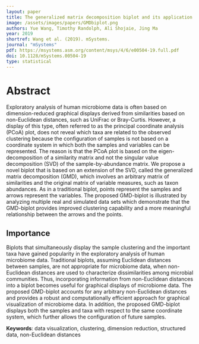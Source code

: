 ```yaml
---
layout: paper
title: The generalized matrix decomposition biplot and its application to microbiome data
image: /assets/images/papers/GMDbiplot.png
authors: Yue Wang, Timothy Randolph, Ali Shojaie, Jing Ma 
year: 2019
shortref: Wang et al. (2019). mSystems. 
journal: "mSystems"
pdf: https://msystems.asm.org/content/msys/4/6/e00504-19.full.pdf
doi: 10.1128/mSystems.00504-19
type: statistical
---
```


# Abstract

Exploratory analysis of human microbiome data is often based on dimension-reduced graphical displays derived from similarities based on non-Euclidean distances, such as UniFrac or Bray-Curtis. However, a display of this type, often referred to as the principal coordinate analysis (PCoA) plot, does not reveal which taxa are related to the observed clustering because the configuration of samples is not based on a coordinate system in which both the samples and variables can be represented. The reason is that the PCoA plot is based on the eigen-decomposition of a similarity matrix and not the singular value decomposition (SVD) of the sample-by-abundance matrix. We propose a novel biplot that is based on an extension of the SVD, called the generalized matrix decomposition (GMD), which involves an arbitrary matrix of similarities and the original matrix of variable measures, such as taxon abundances. As in a traditional biplot, points represent the samples and arrows represent the variables. The proposed GMD-biplot is illustrated by analyzing multiple real and simulated data sets which demonstrate that the GMD-biplot provides improved clustering capability and a more meaningful relationship between the arrows and the points.

## Importance 

Biplots that simultaneously display the sample clustering and the important taxa have gained popularity in the exploratory analysis of human microbiome data. Traditional biplots, assuming Euclidean distances between samples, are not appropriate for microbiome data, when non-Euclidean distances are used to characterize dissimilarities among microbial communities. Thus, incorporating information from non-Euclidean distances into a biplot becomes useful for graphical displays of microbiome data. The proposed GMD-biplot accounts for any arbitrary non-Euclidean distances and provides a robust and computationally efficient approach for graphical visualization of microbiome data. In addition, the proposed GMD-biplot displays both the samples and taxa with respect to the same coordinate system, which further allows the configuration of future samples.

**Keywords**: data visualization, clustering, dimension reduction, structured data, non-Euclidean distances

